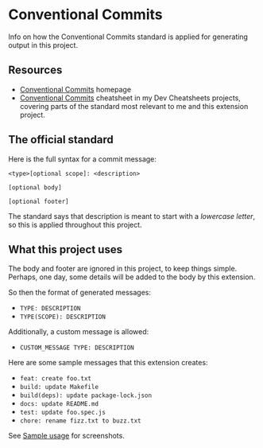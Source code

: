 # Conventional Commits

Info on how the Conventional Commits standard is applied for generating output in this project.


## Resources

- [Conventional Commits](https://www.conventionalcommits.org) homepage
- [Conventional Commits](https://michaelcurrin.github.io/dev-cheatsheets/cheatsheets/other/conventional-commits.html) cheatsheet in my Dev Cheatsheets projects, covering parts of the standard most relevant to me and this extension project.


## The official standard

Here is the full syntax for a commit message:

```
<type>[optional scope]: <description>

[optional body]

[optional footer]
```

The standard says that description is meant to start with a _lowercase letter_, so this is applied throughout this project.


## What this project uses

The body and footer are ignored in this project, to keep things simple. Perhaps, one day, some details will be added to the body by this extension.

So then the format of generated messages:

- `TYPE: DESCRIPTION`
- `TYPE(SCOPE): DESCRIPTION`

Additionally, a custom message is allowed:

- `CUSTOM_MESSAGE TYPE: DESCRIPTION`

Here are some sample messages that this extension creates:

- `feat: create foo.txt`
- `build: update Makefile`
- `build(deps): update package-lock.json`
- `docs: update README.md`
- `test: update foo.spec.js`
- `chore: rename fizz.txt to buzz.txt`

See [Sample usage](https://github.com/MichaelCurrin/auto-commit-msg#sample-usage) for screenshots.
